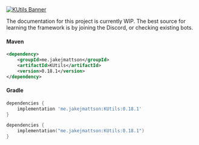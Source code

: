 <a href="https://discord.gg/REZVVjA">
    <img alt="KUtils Banner" src="https://discordapp.com/api/guilds/453208597082406912/widget.png?style=banner2"/>
</a>

The documentation for this project is currently WIP. 
The best source for learning the framework is by joining the Discord, or checking existing bots.

#### Maven
```xml
<dependency>
    <groupId>me.jakejmattson</groupId>
    <artifactId>KUtils</artifactId>
    <version>0.18.1</version>
</dependency>
```

#### Gradle
```groovy
dependencies {
    implementation 'me.jakejmattson:KUtils:0.18.1'
}
```
```kotlin
dependencies {
    implementation("me.jakejmattson:KUtils:0.18.1")
}
```